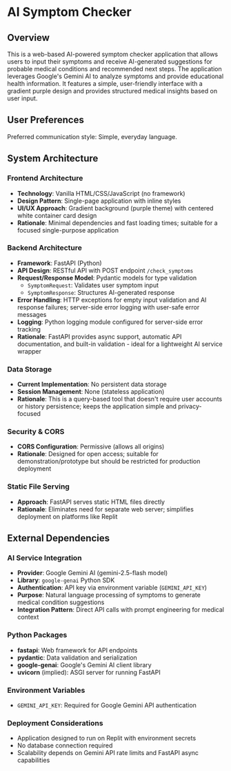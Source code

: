 # AI Symptom Checker

## Overview

This is a web-based AI-powered symptom checker application that allows users to input their symptoms and receive AI-generated suggestions for probable medical conditions and recommended next steps. The application leverages Google's Gemini AI to analyze symptoms and provide educational health information. It features a simple, user-friendly interface with a gradient purple design and provides structured medical insights based on user input.

## User Preferences

Preferred communication style: Simple, everyday language.

## System Architecture

### Frontend Architecture
- **Technology**: Vanilla HTML/CSS/JavaScript (no framework)
- **Design Pattern**: Single-page application with inline styles
- **UI/UX Approach**: Gradient background (purple theme) with centered white container card design
- **Rationale**: Minimal dependencies and fast loading times; suitable for a focused single-purpose application

### Backend Architecture
- **Framework**: FastAPI (Python)
- **API Design**: RESTful API with POST endpoint `/check_symptoms`
- **Request/Response Model**: Pydantic models for type validation
  - `SymptomRequest`: Validates user symptom input
  - `SymptomResponse`: Structures AI-generated response
- **Error Handling**: HTTP exceptions for empty input validation and AI response failures; server-side error logging with user-safe error messages
- **Logging**: Python logging module configured for server-side error tracking
- **Rationale**: FastAPI provides async support, automatic API documentation, and built-in validation - ideal for a lightweight AI service wrapper

### Data Storage
- **Current Implementation**: No persistent data storage
- **Session Management**: None (stateless application)
- **Rationale**: This is a query-based tool that doesn't require user accounts or history persistence; keeps the application simple and privacy-focused

### Security & CORS
- **CORS Configuration**: Permissive (allows all origins)
- **Rationale**: Designed for open access; suitable for demonstration/prototype but should be restricted for production deployment

### Static File Serving
- **Approach**: FastAPI serves static HTML files directly
- **Rationale**: Eliminates need for separate web server; simplifies deployment on platforms like Replit

## External Dependencies

### AI Service Integration
- **Provider**: Google Gemini AI (gemini-2.5-flash model)
- **Library**: `google-genai` Python SDK
- **Authentication**: API key via environment variable (`GEMINI_API_KEY`)
- **Purpose**: Natural language processing of symptoms to generate medical condition suggestions
- **Integration Pattern**: Direct API calls with prompt engineering for medical context

### Python Packages
- **fastapi**: Web framework for API endpoints
- **pydantic**: Data validation and serialization
- **google-genai**: Google's Gemini AI client library
- **uvicorn** (implied): ASGI server for running FastAPI

### Environment Variables
- `GEMINI_API_KEY`: Required for Google Gemini API authentication

### Deployment Considerations
- Application designed to run on Replit with environment secrets
- No database connection required
- Scalability depends on Gemini API rate limits and FastAPI async capabilities